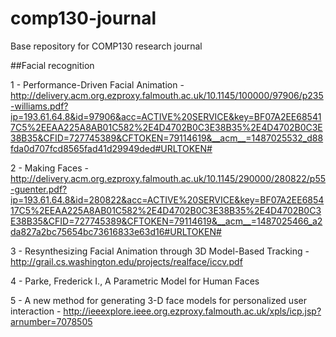 # comp130-journal
Base repository for COMP130 research journal

##Facial recognition

1 - Performance-Driven Facial Animation - http://delivery.acm.org.ezproxy.falmouth.ac.uk/10.1145/100000/97906/p235-williams.pdf?ip=193.61.64.8&id=97906&acc=ACTIVE%20SERVICE&key=BF07A2EE685417C5%2EEAA225A8AB01C582%2E4D4702B0C3E38B35%2E4D4702B0C3E38B35&CFID=727745389&CFTOKEN=79114619&__acm__=1487025532_d88fda0d707fcd8565fad41d29949ded#URLTOKEN#

2 - Making Faces - http://delivery.acm.org.ezproxy.falmouth.ac.uk/10.1145/290000/280822/p55-guenter.pdf?ip=193.61.64.8&id=280822&acc=ACTIVE%20SERVICE&key=BF07A2EE685417C5%2EEAA225A8AB01C582%2E4D4702B0C3E38B35%2E4D4702B0C3E38B35&CFID=727745389&CFTOKEN=79114619&__acm__=1487025466_a2da827a2bc75654bc73616833e63d16#URLTOKEN#

3 - Resynthesizing Facial Animation through 3D Model-Based Tracking - http://grail.cs.washington.edu/projects/realface/iccv.pdf

4 - Parke, Frederick I., A Parametric Model for Human Faces

5 - A new method for generating 3-D face models for personalized user interaction - http://ieeexplore.ieee.org.ezproxy.falmouth.ac.uk/xpls/icp.jsp?arnumber=7078505
